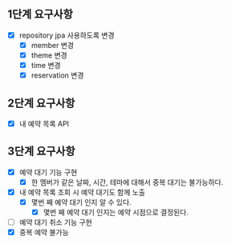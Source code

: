 ## 1단계 요구사항
- [x] repository jpa 사용하도록 변경
  - [x] member 변경
  - [x] theme 변경
  - [x] time 변경
  - [x] reservation 변경

## 2단계 요구사항
- [x] 내 예약 목록 API

## 3단계 요구사항
- [x] 예약 대기 기능 구현
  - [x] 한 멤버가 같은 날짜, 시간, 테마에 대해서 중복 대기는 불가능하다.
- [x] 내 예약 목록 조회 시 예약 대기도 함께 노출
  - [x] 몇번 째 예약 대기 인지 알 수 있다.
    - [x] 몇번 째 예약 대기 인지는 예약 시점으로 결정된다.
- [ ] 예약 대기 취소 기능 구현
- [x] 중복 예약 불가능
